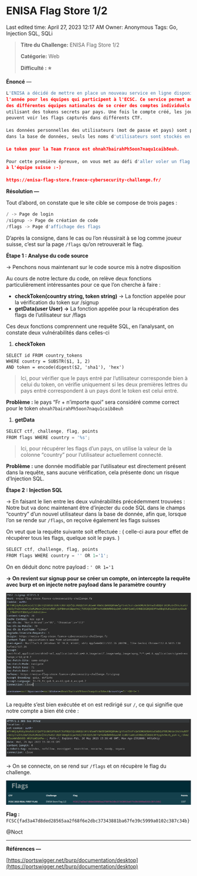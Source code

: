 # ENISA Flag Store 1/2

Last edited time: April 27, 2023 12:17 AM
Owner: Anonymous
Tags: Go, Injection SQL, SQLi

> **Titre du Challenge:** ENISA Flag Store 1/2
> 
> 
> **Catégorie:** Web
> 
> **Difficulté : ⭐**
> 

**Énoncé** —

```python
L'ENISA a décidé de mettre en place un nouveau service en ligne disponible à
l'année pour les équipes qui participent à l'ECSC. Ce service permet aux joueurs
des différentes équipes nationales de se créer des comptes individuels en 
utilisant des tokens secrets par pays. Une fois le compte créé, les joueurs
peuvent voir les flags capturés dans différents CTF.

Les données personnelles des utilisateurs (mot de passe et pays) sont protégées 
dans la base de données, seuls les noms d'utilisateurs sont stockés en clair.

Le token pour la Team France est ohnah7bairahPh5oon7naqu1caib8euh.

Pour cette première épreuve, on vous met au défi d'aller voler un flag FCSC{...} 
à l'équipe suisse :-)

https://enisa-flag-store.france-cybersecurity-challenge.fr/
```

**Résolution —**

Tout d’abord, on constate que le site cible se compose de trois pages : 

```python
/ -> Page de login
/signup -> Page de création de code
/flags -> Page d'affichage des flags
```

D’après la consigne, dans le cas ou l’on réussirait à se log comme joueur suisse, c’est sur la page `/flags` qu’on retrouverait le flag. 

**Étape 1 : Analyse du code source**

→ Penchons nous maintenant sur le code source mis à notre disposition

Au cours de notre lecture du code, on relève deux fonctions particulièrement intéressantes pour ce que l’on cherche à faire : 

- **checkToken(country string, token string)** → La fonction appelée pour la vérification du token sur /signup
- **getData(user User) →** La fonction appelée pour la récupération des flags de l’utilisateur sur /flags

Ces deux fonctions comprennent une requête SQL, en l’analysant, on constate deux vulnérabilités dans celles-ci

1. **checkToken**

```
SELECT id FROM country_tokens
WHERE country = SUBSTR($1, 1, 2)
AND token = encode(digest($2, 'sha1'), 'hex')
```

> Ici, pour vérifier que le pays entré par l’utilisateur corresponde bien à celui du token, on vérifie uniquement si les deux premières lettres du pays entré correspondent à un pays dont le token est celui entré.
 
**Problème :** 
            le pays “Fr + n’importe quoi” sera considéré comme correct pour le token 
            `ohnah7bairahPh5oon7naqu1caib8euh`
> 

1. **getData**

```jsx
SELECT ctf, challenge, flag, points
FROM flags WHERE country = '%s';
```

> Ici, pour récupérer les flags d’un pays, on utilise la valeur de la colonne “country” pour l’utilisateur actuellement connecté.
 
**Problème :** 
            une donnée modifiable par l’utilisateur est directement présent dans la requête, sans    aucune vérification, cela présente donc un risque d’Injection SQL.
> 

 

**Étape 2 : Injection SQL**

→ En faisant le lien entre les deux vulnérabilités précédemment trouvées : Notre but va donc maintenant être d’injecter du code SQL dans le champs “country” d’un nouvel utilisateur dans la base de donnée, afin que, lorsque l’on se rende sur `/flags`, on reçoive également les flags suisses

On veut que la requête suivante soit effectuée : ( celle-ci aura pour effet de récupérer tous les flags, quelque soit le pays. )

```jsx
SELECT ctf, challenge, flag, points
FROM flags WHERE country = '' OR 1='1';
```

On en déduit donc notre payload : `' OR 1='1`

**→ On revient sur signup pour se créer un compte, on intercepte la requête avec burp et on injecte notre payload dans le paramètre country**

![Untitled](./img/ENISA%20Flag%20Store%201%202/Untitled.png)

La requête s’est bien exécutée et on est redirigé sur `/`, ce qui signifie que notre compte a bien été crée : 

![Untitled](./img/ENISA%20Flag%20Store%201%202/Untitled%201.png)

→ On se connecte, on se rend sur `/flags` et on récupère le flag du challenge.

![Untitled](./img/ENISA%20Flag%20Store%201%202/Untitled%202.png)

**Flag :** `FCSC{fad3a47d8ded28565aa2f68f6e2dbc37343881ba67fe39c5999a0102c387c34b}`

@Noct

---

**Références —**

[https://portswigger.net/burp/documentation/desktop](https://portswigger.net/burp/documentation/desktop)